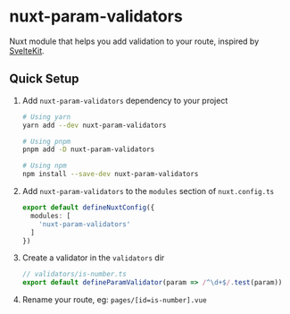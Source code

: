 # nuxt-param-validators

Nuxt module that helps you add validation to your route, inspired by [SvelteKit][svelte-route-matching].

## Quick Setup

1. Add `nuxt-param-validators` dependency to your project

      ```bash
      # Using yarn
      yarn add --dev nuxt-param-validators

      # Using pnpm
      pnpm add -D nuxt-param-validators

      # Using npm
      npm install --save-dev nuxt-param-validators
      ```

2. Add `nuxt-param-validators` to the `modules` section of `nuxt.config.ts`

      ```ts
      export default defineNuxtConfig({
        modules: [
          'nuxt-param-validators'
        ]
      })
      ```

3. Create a validator in the `validators` dir

      ```ts
      // validators/is-number.ts
      export default defineParamValidator(param => /^\d+$/.test(param))
      ```

4. Rename your route, eg: `pages/[id=is-number].vue`

[svelte-route-matching]: https://kit.svelte.dev/docs/advanced-routing#matching
